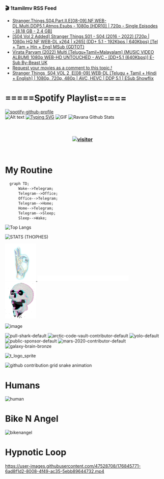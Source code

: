 ### 🎬 1tamilmv RSS Feed

<!-- BLOG-POST-LIST:START -->
- [Stranger.Things.S04.Part.II.E[08-09].NF.WEB-DL.Multi.DDP5.1.Atmos.Esubs - 1080p [HDR10] | 720p - Single Episodes - [8.18 GB - 2.4 GB]](https://www.1tamilmv.space/index.php?/forums/topic/164818-strangerthingss04partiie08-09nfweb-dlmultiddp51atmosesubs-1080p-hdr10-720p-single-episodes-818-gb-24-gb/&do=findComment&comment=329483)
- [[S04 Vol 2 Added] Stranger Things S01 - S04 &lpar;2016 - 2022&rpar; [720p | 1080p HQ NF WEB-DL x264 | x265] &lpar;DD+ 5.1 - 192Kbps | 640Kbps&rpar; [Tel + Tam + Hin + Eng] MSub {GDTOT}](https://www.1tamilmv.space/index.php?/forums/topic/163110-s04-vol-2-added-stranger-things-s01-s04-2016-2022-720p-1080p-hq-nf-web-dl-x264-x265-dd-51-192kbps-640kbps-tel-tam-hin-eng-msub-gdtot/&do=findComment&comment=329482)
- [Virata Parvam &lpar;2022&rpar; Multi [Telugu+Tamil+Malayalam] &lpar;MUSIC VIDEO ALBUM&rpar; 1080p WEB-HD UNTOUCHED - AVC - [DD+5.1 &lpar;640Kbps&rpar;] E-Sub By-Beast UK](https://www.1tamilmv.space/index.php?/forums/topic/164817-virata-parvam-2022-multi-telugutamilmalayalam-music-video-album-1080p-web-hd-untouched-avc-dd51-640kbps-e-sub-by-beast-uk/&do=findComment&comment=329481)
- [Request your movies as a comment to this topic.!](https://www.1tamilmv.space/index.php?/forums/topic/79-request-your-movies-as-a-comment-to-this-topic/&do=findComment&comment=329480)
- [Stranger Things  S04 VOL 2  E[08-09] WEB-DL [Telugu + Tamil + Hindi + English] | 1080p, 720p, 480p | AVC, HEVC | DDP 5.1 | ESub Showflix](https://www.1tamilmv.space/index.php?/forums/topic/164816-stranger-things%C2%A0-s04-vol-2%C2%A0-e08-09-web-dl-telugu-tamil-hindi-english-1080p-720p-480p-avc-hevc-ddp-51-esub-showflix/&do=findComment&comment=329479)
<!-- BLOG-POST-LIST:END -->

# =====Spotify Playlist=====
[![spotify-github-profile](https://spotify-github-profile.vercel.app/api/view?uid=31rfzgmuvvewegdlxvlev4ynz4vu&cover_image=true&theme=default&bar_color=53b14f&bar_color_cover=true)](https://ravana69.github.io/rss)
</br>
![Alt text](https://spotify-recently-played-readme.vercel.app/api?user=31rfzgmuvvewegdlxvlev4ynz4vu)
[![Typing SVG](https://readme-typing-svg.herokuapp.com?color=%2336BCF7&center=true&vCenter=true&multiline=true&height=81&lines=I+AM+RAVANA;CONTACT+ME+ON+TELEGRAM%3A+%40R4V4N4)](https://git.io/typing-svg)
<img align="centre" height="400px" width="490px" alt="GIF" src="https://github.com/ravana69/ravana69/blob/master/rvm.gif" />
![Ravana Github Stats](https://github-readme-stats.vercel.app/api?username=ravana69&&show_icons=true&theme=radical)

<br />
<h3 align="center"> <a href="https://t.me/r4v4n4"><img src="https://profile-counter.glitch.me/ravana69/count.svg" alt="visitor" width="600"></a> </h3>
</br>

<H1>My Routine</H1>

```mermaid
  graph TD;
      Wake-->Telegram;
      Telegram-->Office;
      Office-->Telegram;
      Telegram-->Home;
      Home-->Telegram;
      Telegram-->Sleep;
      Sleep-->Wake;
```
![Top Langs](https://github-readme-stats.vercel.app/api/top-langs/?username=ravana69&&show_icons=true&theme=radical)

![STATS (THOPHES)](https://github-profile-trophy.vercel.app/?username=ravana69&theme=gruvbox&margin-w=10&margin-h=15&column=8)
<br />
<p align="left">
    <a href="#">
        <img width="20%" src="./assets/images/hand.gif" alt="" />
    </a>
    <a href="#">
        <img width="59%" src="./assets/images/spacer.png" alt="" >
    </a>
    <a href="#">
        <img width="20%" src="./assets/images/skull.gif" alt="" />
    </a>
</p>


![image](https://user-images.githubusercontent.com/47528708/175298537-0623dc00-7b1a-4ec1-b5b1-71768763a234.png)

<img width="148" alt="pull-shark-default" src="https://user-images.githubusercontent.com/47528708/176419715-70981865-4dc6-489a-8a1a-06842db67b15.gif"> <img width="148" alt="arctic-code-vault-contributor-default" src="https://user-images.githubusercontent.com/47528708/175267501-e1fbbb8f-c2b2-4882-b865-2ac4debef26c.png"> <img width="148" alt="yolo-default" src="https://user-images.githubusercontent.com/47528708/175267654-281a1880-1129-4b7b-bf2f-de5dd2bc5afa.png"> <img width="148" alt="public-sponsor-default" src="https://user-images.githubusercontent.com/47528708/175268448-2e78cc75-fb25-4d76-bd22-7df520446b45.png"> <img width="148" alt="mars-2020-contributor-default" src="https://user-images.githubusercontent.com/47528708/175268475-de6d987a-3be9-4353-86a5-23b422559355.png"> <img width="148" alt="galaxy-brain-bronze" src="https://user-images.githubusercontent.com/47528708/176419717-e2fdca8b-0fdc-47dd-9511-a7ff52178a33.gif">

![t_logo_sprite](https://user-images.githubusercontent.com/47528708/175293007-21ff1792-1fca-4be3-bcae-12fdc3aa414f.svg)

![github contribution grid snake animation](https://raw.githubusercontent.com/ravana69/ravana69/output/github-contribution-grid-snake-dark.svg#gh-dark-mode-only)

# Humans
<img width="170" alt="human" src="https://user-images.githubusercontent.com/47528708/176413829-c142d478-1c96-4c3c-a2a4-2dd35374c335.gif">

# Bike N Angel
<img width="170" alt="bikenangel" src="https://user-images.githubusercontent.com/47528708/176616968-3a44f91e-8016-477c-9bb5-c4689a1adbee.gif">

# Hypnotic Loop

https://user-images.githubusercontent.com/47528708/176845771-6ad8f1d2-8008-4f49-ac35-5ebb89644732.mp4


